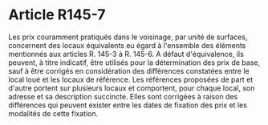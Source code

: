 # Article R145-7

Les prix couramment pratiqués dans le voisinage, par unité de surfaces, concernent des locaux équivalents eu égard à l'ensemble des éléments mentionnés aux articles R. 145-3 à R. 145-6.   A défaut d'équivalence, ils peuvent, à titre indicatif, être utilisés pour la détermination des prix de base, sauf à être corrigés en considération des différences constatées entre le local loué et les locaux de référence.   Les références proposées de part et d'autre portent sur plusieurs locaux et comportent, pour chaque local, son adresse et sa description succincte. Elles sont corrigées à raison des différences qui peuvent exister entre les dates de fixation des prix et les modalités de cette fixation.